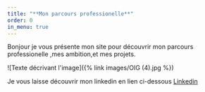 ```yaml
---
title: "**Mon parcours professionelle**"
order: 0
in_menu: true
---
```

Bonjour je vous présente mon site pour découvrir mon parcours professionelle ,mes ambition,et mes projets.

![Texte décrivant l'image]({% link images/OIG (4).jpg %})

Je vous laisse découvrir mon linkedin en lien ci-dessous
[Linkedin](https://www.linkedin.com/in/david-dell-aquila-/) 